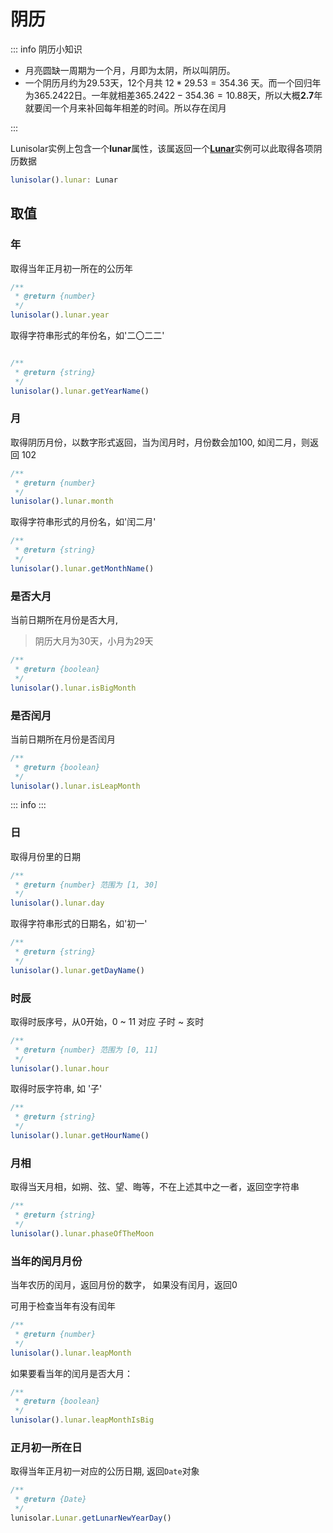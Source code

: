 # 阴历

::: info 阴历小知识

- 月亮圆缺一周期为一个月，月即为太阴，所以叫阴历。
- 一个阴历月约为29.53天，12个月共 $12 * 29.53 = 354.36$ 天。而一个回归年为365.2422日。一年就相差$365.2422 - 354.36 = 10.88$天，所以大概**2.7**年就要闰一个月来补回每年相差的时间。所以存在闰月

:::

Lunisolar实例上包含一个**lunar**属性，该属返回一个[**Lunar**](../.../api/lunar.md)实例可以此取得各项阴历数据

```typescript
lunisolar().lunar: Lunar
```

## 取值

### 年

取得当年正月初一所在的公历年

```typescript
/**
 * @return {number}
 */
lunisolar().lunar.year
```

取得字符串形式的年份名，如'二〇二二'

```typescript

/**
 * @return {string}
 */
lunisolar().lunar.getYearName()
```

### 月

取得阴历月份，以数字形式返回，当为闰月时，月份数会加100, 如闰二月，则返回 102

```typescript
/**
 * @return {number} 
 */
lunisolar().lunar.month

```

取得字符串形式的月份名，如'闰二月'

```typescript
/**
 * @return {string}
 */
lunisolar().lunar.getMonthName()
```

### 是否大月

当前日期所在月份是否大月,

> 阴历大月为30天，小月为29天

```typescript
/**
 * @return {boolean} 
 */
lunisolar().lunar.isBigMonth
```

### 是否闰月

当前日期所在月份是否闰月

```typescript
/**
 * @return {boolean} 
 */
lunisolar().lunar.isLeapMonth
```

::: info
:::

### 日

取得月份里的日期

```typescript
/**
 * @return {number} 范围为 [1, 30]
 */
lunisolar().lunar.day
```

取得字符串形式的日期名，如'初一'

```typescript
/**
 * @return {string}
 */
lunisolar().lunar.getDayName()
```

### 时辰

取得时辰序号，从0开始，0 ~ 11 对应 子时 ~ 亥时

```typescript
/**
 * @return {number} 范围为 [0, 11]
 */
lunisolar().lunar.hour
```

取得时辰字符串, 如 '子'

```typescript
/**
 * @return {string}
 */
lunisolar().lunar.getHourName()
```

### 月相

取得当天月相，如朔、弦、望、晦等，不在上述其中之一者，返回空字符串

```typescript
/**
 * @return {string}
 */
lunisolar().lunar.phaseOfTheMoon
```

### 当年的闰月月份

当年农历的闰月，返回月份的数字， 如果没有闰月，返回0

可用于检查当年有没有闰年

```typescript
/**
 * @return {number}
 */
lunisolar().lunar.leapMonth
```

如果要看当年的闰月是否大月：

```typescript
/**
 * @return {boolean}
 */
lunisolar().lunar.leapMonthIsBig
```

### 正月初一所在日

取得当年正月初一对应的公历日期, 返回`Date`对象

```typescript
/**
 * @return {Date}
 */
lunisolar.Lunar.getLunarNewYearDay()
```

